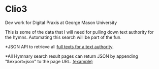 Clio3
=====

Dev work for Digital Praxis at George Mason University

This is some of the data that I will need for pulling down text authority for the hymns. Automating this search will be part of the fun.

*JSON API to retrieve all [full texts for a text authority](http://www.hymnary.org/api/fulltext/amazing_grace_how_sweet_the_sound).

*All Hymnary search result pages can return JSON by appending "&export=json" to the page URL. [(example)](http://www.hymnary.org/texts?qu=hosanna%20loud%20hosanna&export=json)